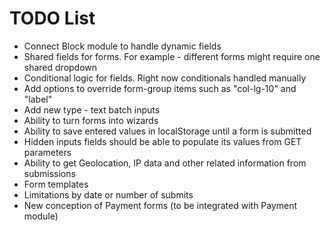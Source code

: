 
TODO List
=========

 * Connect Block module to handle dynamic fields
 * Shared fields for forms. For example - different forms might require one shared dropdown
 * Conditional logic for fields. Right now conditionals handled manually
 * Add options to override form-group items such as "col-lg-10" and "label"
 * Add new type - text batch inputs
 * Ability to turn forms into wizards
 * Ability to save entered values in localStorage until a form is submitted
 * Hidden inputs fields should be able to populate its values from GET parameters
 * Ability to get Geolocation, IP data and other related information from submissions
 * Form templates
 * Limitations by date or number of submits
 * New conception of Payment forms (to be integrated with Payment module)
